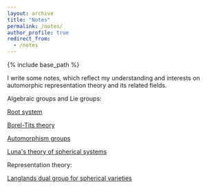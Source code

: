 ```yaml
---
layout: archive
title: "Notes"
permalink: /notes/
author_profile: true
redirect_from:
  - /notes
---
```


{% include base_path %}

I write some notes, which reflect my understanding and interests on automorphic representation theory and its related fields. 

Algebraic groups and Lie groups:

[Root system](https://glucklichrui.github.io/files/Root_system.pdf) 


[Borel-Tits theory](https://glucklichrui.github.io/files/Borel_Tits_theory.pdf)


[Automorphism groups](https://glucklichrui.github.io/files/Automorphism_groups.pdf)


[Luna's theory of spherical systems](https://glucklichrui.github.io/files/Classification_of_spherical_varieties.pdf)



Representation theory:


[Langlands dual group for spherical varieties](https://glucklichrui.github.io/files/Dual_group.pdf)






